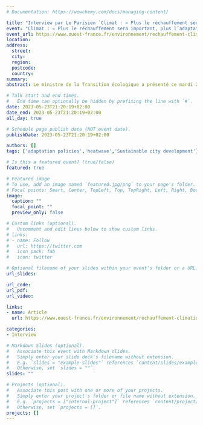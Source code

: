 ```yaml
---
# Documentation: https://wowchemy.com/docs/managing-content/

title: "Interview par Le Parisien `Climat : « Plus le réchauffement sera important, plus l’adaptation sera difficile »`"
event: "Climat : « Plus le réchauffement sera important, plus l’adaptation sera difficile »"
event_url: https://www.ouest-france.fr/environnement/rechauffement-climatique/entretien-climat-plus-le-rechauffement-sera-important-plus-ladaptation-sera-difficile-56ad67ae-f93e-11ed-b43f-8b3773bbbed4
location:
address:
  street:
  city:
  region:
  postcode:
  country:
summary:
abstract: Le ministre de la Transition écologique a présenté ce mardi 23 mai 2023 un plan d’adaptation pour une France à +4 °C par rapport aux années 1990. Est-ce vraiment possible de s’adapter à de telles températures ? « Ouest-France » a interrogé Vincent Viguié, chercheur au Cired et spécialiste de l’adaptation.

# Talk start and end times.
#   End time can optionally be hidden by prefixing the line with `#`.
date: 2023-05-23T21:20:19+02:00
date_end: 2023-05-23T21:20:19+02:00
all_day: true

# Schedule page publish date (NOT event date).
publishDate: 2023-05-23T21:20:19+02:00

authors: []
tags: ['adaptation policies','heatwave','Sustainable city development']

# Is this a featured event? (true/false)
featured: true

# Featured image
# To use, add an image named `featured.jpg/png` to your page's folder. 
# Focal points: Smart, Center, TopLeft, Top, TopRight, Left, Right, BottomLeft, Bottom, BottomRight.
image:
  caption: ""
  focal_point: ""
  preview_only: false

# Custom links (optional).
#   Uncomment and edit lines below to show custom links.
# links:
# - name: Follow
#   url: https://twitter.com
#   icon_pack: fab
#   icon: twitter

# Optional filename of your slides within your event's folder or a URL.
url_slides:

url_code:
url_pdf:
url_video:

links:
- name: Article
  url: https://www.ouest-france.fr/environnement/rechauffement-climatique/entretien-climat-plus-le-rechauffement-sera-important-plus-ladaptation-sera-difficile-56ad67ae-f93e-11ed-b43f-8b3773bbbed4

categories:
- Interview

# Markdown Slides (optional).
#   Associate this event with Markdown slides.
#   Simply enter your slide deck's filename without extension.
#   E.g. `slides = "example-slides"` references `content/slides/example-slides.md`.
#   Otherwise, set `slides = ""`.
slides: ""

# Projects (optional).
#   Associate this post with one or more of your projects.
#   Simply enter your project's folder or file name without extension.
#   E.g. `projects = ["internal-project"]` references `content/project/deep-learning/index.md`.
#   Otherwise, set `projects = []`.
projects: []
---
```

